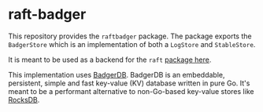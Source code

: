 raft-badger
===========

This repository provides the `raftbadger` package. The package exports the
`BadgerStore` which is an implementation of both a `LogStore` and `StableStore`.

It is meant to be used as a backend for the `raft` [package here](https://github.com/hashicorp/raft).

This implementation uses [BadgerDB](https://github.com/dgraph-io/badger).
BadgerDB is an embeddable, persistent, simple and fast key-value (KV) database written in pure Go.
It's meant to be a performant alternative to non-Go-based key-value stores
like [RocksDB](https://github.com/facebook/rocksdb).

